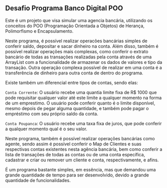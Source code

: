 ## Desafio Programa Banco Digital POO

Este é um projeto que visa simular uma agencia bancária, utilizando os conceitos do POO (Programação Orientada a Objetos) de Herança, Polimorfismo e Encapsulamento. 

Neste programa, é possível realizar operacões bancárias simples de conferir saldo, depositar e sacar dinheiro na conta. Além disso, também é possível realizar operações mais complexas, como conferir o extrato bancário de todas as transações realizadas pela conta através de uma ArrayList com a funcionalidade de armazenar os dados de valores e tipo da transação. Outra operação complexa possível de realizar em uma conta é a transferência de dinheiro para outra conta de dentro do programa.

Existe também um diferencial entre tipos de contas, sendo elas:

`Conta Corrente`: O usuário recebe uma quantia limite fixa de R$ 1000 que pode requisitar qualquer valor até este limite a qualquer momento na forma de um emprestimo. O usuário pode conferir quanto é o limite disponível, mesmo depois de pegar alguma quantidade, e também pode pagar o empréstimo com seu próprio saldo da conta.

`Conta Poupanca`: O usuário recebe uma taxa fixa de juros, que pode conferir a qualquer momento qual é o seu valor.

Neste programa, também é possível realizar operações bancárias como agente, sendo assim é possível conferir o Map de Clientes e suas respectivas contas existentes nesta agência bancária, bem como conferir a lista de transações de todas as contas ou de uma conta específica, cadastrar e criar ou remover um cliente e conta, respectivamente, e afins.

É um programa bastante simples, em essência, mas que demandou uma grande quantidade de tempo para ser desenvolvido, devido a grande quantidade de funcionalidades.